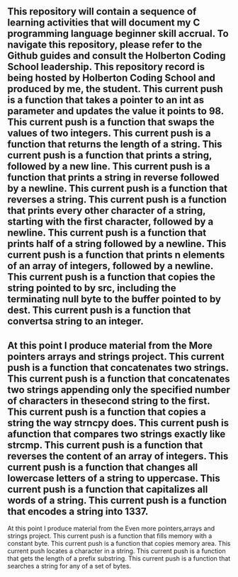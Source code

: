 This repository will contain a sequence of learning activities that will document my C programming language beginner skill accrual.
To navigate this repository, please refer to the Github guides and consult the Holberton Coding School leadership. 
This repository record is being hosted by Holberton Coding School and produced by me, the student.
This current push is a function that takes a pointer to an int as parameter and updates the value it points to 98.
This current push is a function that swaps the values of two integers.
This current push is a function that returns the length of a string.
This current push is a function that prints a string, followed by a new line.
This current push is a function that prints a string in reverse followed by a newline.
This current push is a function that reverses a string.
This current push is a function that prints every other character of a string, starting with the first character, followed by a newline.
This current push is a function that prints half of a string followed by a newline.
This current push is a function that prints n elements of an array of integers, followed by a newline.
This current push is a function that copies the string pointed to by src, including the terminating null byte to the buffer pointed to by dest.
This current push is a function that convertsa string to an integer.
----------------------------------------------------------------------
At this point I produce material from the More pointers arrays and strings project.
This current push is a function that concatenates two strings.
This current push is a function that concatenates two strings appending only the specified number of characters in thesecond string to the first.
This current push is a function that copies a string the way strncpy does.
This current push is afunction that compares two strings exactly like strcmp.
This current push is a function that reverses the content of an array of integers.
This current push is a function that changes all lowercase letters of a string to uppercase.
This current push is a function that capitalizes all words of a string.
This current push is a function that encodes a string into 1337.
-----------------------------------------------------------------------
At this point I produce material from the Even more pointers,arrays and strings project.
This current push is a function that fills memory with a constant byte.
This current push is a function that copies memory area.
This current push locates a character in a string.
This current push is a function that gets the length of a prefix substring.
This current push is a function that searches a string for any of a set of bytes.
